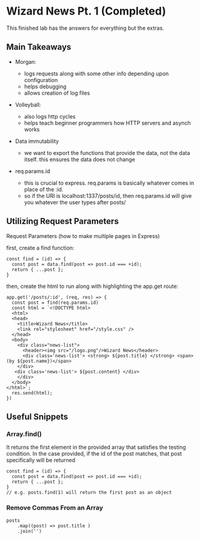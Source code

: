 # Wizard News Pt. 1 (Completed)
This finished lab has the answers for everything but the extras.

## Main Takeaways
- Morgan: 
	- logs requests along with some other info depending upon configuration
	- helps debugging 
	- allows creation of log files
	
	
- Volleyball:
	- also logs http cycles
	- helps teach beginner programmers how HTTP servers and asynch works
- Data immutability
	- we want to export the functions that provide the data, not the data itself. this ensures the data does not change
- req.params.id
	- this is crucial to express. req.params is basically whatever comes in place of the :id. 
	- so if the URI is localhost:1337/posts/id, then req.params.id will give you whatever the user types after posts/
## Utilizing Request Parameters
Request Parameters (how to make multiple pages in Express)

first, create a find function:
```
const find = (id) => {
  const post = data.find(post => post.id === +id);
  return { ...post };
}
```
then, create the html to run along with highlighting the app.get route:
```
app.get('/posts/:id', (req, res) => {
  const post = find(req.params.id)
  const html = `<!DOCTYPE html>
  <html>
  <head>
    <title>Wizard News</title>
    <link rel="stylesheet" href="/style.css" />
  </head>
  <body>
    <div class="news-list">
      <header><img src="/logo.png"/>Wizard News</header>
      <div class='news-list'> <strong> ${post.title} </strong> <span> (by ${post.name})</span>
    </div>
   <div class='news-list'> ${post.content} </div>
    </div> 
  </body>
</html>`;
  res.send(html);
})
```
## Useful Snippets

### Array.find()

It returns the first element in the provided array that satisfies the testing condition. In the case provided, if the id of the post matches, that post specifically will be returned
```
const find = (id) => {
  const post = data.find(post => post.id === +id);
  return { ...post };
}
// e.g. posts.find(1) will return the first post as an object
```

### Remove Commas From an Array
```
posts
    .map((post) => post.title )
    .join('')
```


